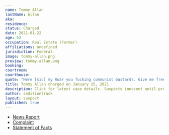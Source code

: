 ```yaml
---
name: Tommy Allan
lastName: Allan
aka: 
residence: 
status: Charged
date: 2021-01-22
age: 52
occupation: Real Estate (Former)
affiliations: undefined
jurisdiction: Federal
image: tommy-allan.png
preview: tommy-allan.png
booking: 
courtroom: 
courthouse: 
quote: "Here [sic] my Roar you fucking communist bastards. Give me freedom or give me death."
title: Tommy Allan charged on January 25, 2021
description: Click for latest case details. Suspects innocent until proven guilty.
author: seditiontrack
layout: suspect
published: true
---
```

- [News Report](https://www.sacbee.com/news/local/article248703410.html)
- [Complaint](https://www.justice.gov/file/1360801/download)
- [Statement of Facts](https://www.justice.gov/file/1360801/download)
